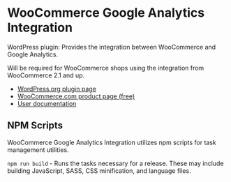 # WooCommerce Google Analytics Integration

WordPress plugin: Provides the integration between WooCommerce and Google Analytics.

Will be required for WooCommerce shops using the integration from WooCommerce 2.1 and up.

- [WordPress.org plugin page](https://wordpress.org/plugins/woocommerce-google-analytics-integration/)
- [WooCommerce.com product page (free)](https://woocommerce.com/products/woocommerce-google-analytics/)
- [User documentation](https://docs.woocommerce.com/document/google-analytics-integration/)

## NPM Scripts

WooCommerce Google Analytics Integration utilizes npm scripts for task management utilities.

`npm run build` - Runs the tasks necessary for a release. These may include building JavaScript, SASS, CSS minification, and language files.
